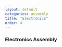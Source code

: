 ```yaml
---
layout: default
categories: assembly
title: "Electronics"
order: 4
---
```


### Electronics Assembly
